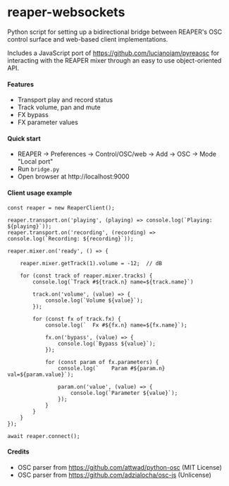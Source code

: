 # reaper-websockets

Python script for setting up a bidirectional bridge between REAPER's OSC control
surface and web-based client implementations.

Includes a JavaScript port of https://github.com/lucianoiam/pyreaosc for
interacting with the REAPER mixer through an easy to use object-oriented API.

#### Features

- Transport play and record status
- Track volume, pan and mute
- FX bypass
- FX parameter values

#### Quick start

- REAPER → Preferences → Control/OSC/web → Add → OSC → Mode "Local port"
- Run `bridge.py`
- Open browser at http://localhost:9000

#### Client usage example

```
const reaper = new ReaperClient();

reaper.transport.on('playing', (playing) => console.log(`Playing: ${playing}`));
reaper.transport.on('recording', (recording) => console.log(`Recording: ${recording}`));

reaper.mixer.on('ready', () => {

	reaper.mixer.getTrack(1).volume = -12;	// dB
	
	for (const track of reaper.mixer.tracks) {
		console.log(`Track #${track.n} name=${track.name}`)

		track.on('volume', (value) => {
			console.log(`Volume ${value}`);
		});

		for (const fx of track.fx) {
			console.log(`  Fx #${fx.n} name=${fx.name}`);

			fx.on('bypass', (value) => {
				console.log(`Bypass ${value}`);
			});

			for (const param of fx.parameters) {
				console.log(`    Param #${param.n} val=${param.value}`);

				param.on('value', (value) => {
					console.log(`Parameter ${value}`);
				});
			}
		}
	}
});

await reaper.connect();
```

#### Credits

- OSC parser from https://github.com/attwad/python-osc (MIT License)
- OSC parser from https://github.com/adzialocha/osc-js (Unlicense)
